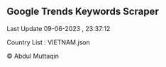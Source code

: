 

## Google Trends Keywords Scraper 
 
Last Update 09-06-2023 , 23:37:12

Country List :
VIETNAM.json



© Abdul Muttaqin 
